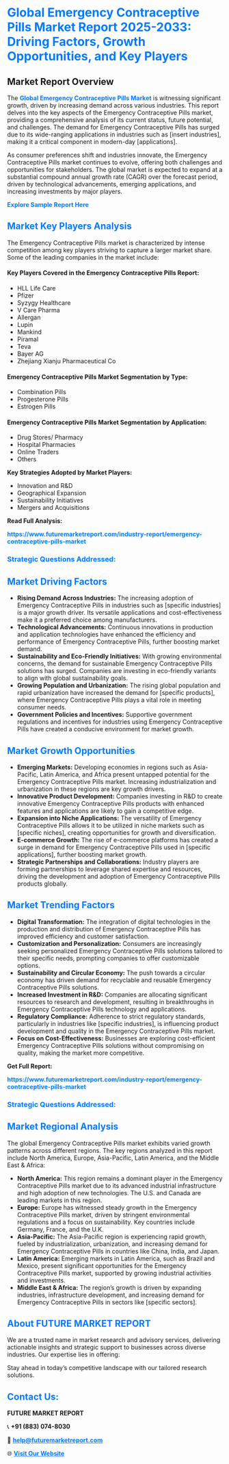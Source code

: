 <h1 style="color: #007BFF;">Global Emergency Contraceptive Pills Market Report 2025-2033: Driving Factors, Growth Opportunities, and Key Players</h1>

<section id="overview">
<h2>Market Report Overview</h2>
<p>The <a href="https://www.futuremarketreport.com/industry-report/emergency-contraceptive-pills-market" style="color: #007BFF; text-decoration: none;"><strong>Global Emergency Contraceptive Pills Market</strong></a> is witnessing significant growth, driven by increasing demand across various industries. This report delves into the key aspects of the Emergency Contraceptive Pills market, providing a comprehensive analysis of its current status, future potential, and challenges. The demand for Emergency Contraceptive Pills has surged due to its wide-ranging applications in industries such as [insert industries], making it a critical component in modern-day [applications].</p>
<p>As consumer preferences shift and industries innovate, the Emergency Contraceptive Pills market continues to evolve, offering both challenges and opportunities for stakeholders. The global market is expected to expand at a substantial compound annual growth rate (CAGR) over the forecast period, driven by technological advancements, emerging applications, and increasing investments by major players.</p>
</section>

<section id="overview">
<p><a href="https://www.futuremarketreport.com/request-sample/reportId=56212" style="color: #007BFF; text-decoration: none;"><strong>Explore Sample Report Here</strong></a></p>
</section>

<section id="key-players">
<h2 style="color: #007BFF;">Market Key Players Analysis</h2>
<p>The Emergency Contraceptive Pills market is characterized by intense competition among key players striving to capture a larger market share. Some of the leading companies in the market include:</p>
<h4>Key Players Covered in the Emergency Contraceptive Pills Report:</h4>
<ul><li>HLL Life Care</li><li>Pfizer</li><li>Syzygy Healthcare</li><li>V Care Pharma</li><li>Allergan</li><li>Lupin</li><li>Mankind</li><li>Piramal</li><li>Teva</li><li>Bayer AG</li><li>Zhejiang Xianju Pharmaceutical Co</li></ul>
<h4>Emergency Contraceptive Pills Market Segmentation by Type:</h4>
<ul><li>Combination Pills</li><li>Progesterone Pills</li><li>Estrogen Pills</li></ul>

<h4>Emergency Contraceptive Pills Market Segmentation by Application:</h4>
<ul><li>Drug Stores/ Pharmacy</li><li>Hospital Pharmacies</li><li>Online Traders</li><li>Others</li></ul>
<p><strong>Key Strategies Adopted by Market Players:</strong></p>
<ul>
<li>Innovation and R&D</li>
<li>Geographical Expansion</li>
<li>Sustainability Initiatives</li>
<li>Mergers and Acquisitions</li>
</ul>
</section>

<section>
<p><strong>Read Full Analysis: </strong></p><a href="https://www.futuremarketreport.com/industry-report/emergency-contraceptive-pills-market" style="color: #007BFF; text-decoration: none;"><strong>https://www.futuremarketreport.com/industry-report/emergency-contraceptive-pills-market</strong></a>
<h3 style="color: #007BFF;">Strategic Questions Addressed:</h3>
</section>

<section id="driving-factors">
<h2 style="color: #007BFF;">Market Driving Factors</h2>
<ul>
<li><strong>Rising Demand Across Industries:</strong> The increasing adoption of Emergency Contraceptive Pills in industries such as [specific industries] is a major growth driver. Its versatile applications and cost-effectiveness make it a preferred choice among manufacturers.</li>
<li><strong>Technological Advancements:</strong> Continuous innovations in production and application technologies have enhanced the efficiency and performance of Emergency Contraceptive Pills, further boosting market demand.</li>
<li><strong>Sustainability and Eco-Friendly Initiatives:</strong> With growing environmental concerns, the demand for sustainable Emergency Contraceptive Pills solutions has surged. Companies are investing in eco-friendly variants to align with global sustainability goals.</li>
<li><strong>Growing Population and Urbanization:</strong> The rising global population and rapid urbanization have increased the demand for [specific products], where Emergency Contraceptive Pills plays a vital role in meeting consumer needs.</li>
<li><strong>Government Policies and Incentives:</strong> Supportive government regulations and incentives for industries using Emergency Contraceptive Pills have created a conducive environment for market growth.</li>
</ul>
</section>

<section id="growth-opportunities">
<h2 style="color: #007BFF;">Market Growth Opportunities</h2>
<ul>
<li><strong>Emerging Markets:</strong> Developing economies in regions such as Asia-Pacific, Latin America, and Africa present untapped potential for the Emergency Contraceptive Pills market. Increasing industrialization and urbanization in these regions are key growth drivers.</li>
<li><strong>Innovative Product Development:</strong> Companies investing in R&D to create innovative Emergency Contraceptive Pills products with enhanced features and applications are likely to gain a competitive edge.</li>
<li><strong>Expansion into Niche Applications:</strong> The versatility of Emergency Contraceptive Pills allows it to be utilized in niche markets such as [specific niches], creating opportunities for growth and diversification.</li>
<li><strong>E-commerce Growth:</strong> The rise of e-commerce platforms has created a surge in demand for Emergency Contraceptive Pills used in [specific applications], further boosting market growth.</li>
<li><strong>Strategic Partnerships and Collaborations:</strong> Industry players are forming partnerships to leverage shared expertise and resources, driving the development and adoption of Emergency Contraceptive Pills products globally.</li>
</ul>
</section>

<section id="trending-factors">
<h2 style="color: #007BFF;">Market Trending Factors</h2>
<ul>
<li><strong>Digital Transformation:</strong> The integration of digital technologies in the production and distribution of Emergency Contraceptive Pills has improved efficiency and customer satisfaction.</li>
<li><strong>Customization and Personalization:</strong> Consumers are increasingly seeking personalized Emergency Contraceptive Pills solutions tailored to their specific needs, prompting companies to offer customizable options.</li>
<li><strong>Sustainability and Circular Economy:</strong> The push towards a circular economy has driven demand for recyclable and reusable Emergency Contraceptive Pills solutions.</li>
<li><strong>Increased Investment in R&D:</strong> Companies are allocating significant resources to research and development, resulting in breakthroughs in Emergency Contraceptive Pills technology and applications.</li>
<li><strong>Regulatory Compliance:</strong> Adherence to strict regulatory standards, particularly in industries like [specific industries], is influencing product development and quality in the Emergency Contraceptive Pills market.</li>
<li><strong>Focus on Cost-Effectiveness:</strong> Businesses are exploring cost-efficient Emergency Contraceptive Pills solutions without compromising on quality, making the market more competitive.</li>
</ul>
</section>

<section>
<p><strong>Get Full Report: </strong></p><a href="https://www.futuremarketreport.com/industry-report/emergency-contraceptive-pills-market" style="color: #007BFF; text-decoration: none;"><strong>https://www.futuremarketreport.com/industry-report/emergency-contraceptive-pills-market</strong></a>
<h3 style="color: #007BFF;">Strategic Questions Addressed:</h3>
</section>


<section id="regional-analysis">
<h2 style="color: #007BFF;">Market Regional Analysis</h2>
<p>The global Emergency Contraceptive Pills market exhibits varied growth patterns across different regions. The key regions analyzed in this report include North America, Europe, Asia-Pacific, Latin America, and the Middle East & Africa:</p>
<ul>
<li><strong>North America:</strong> This region remains a dominant player in the Emergency Contraceptive Pills market due to its advanced industrial infrastructure and high adoption of new technologies. The U.S. and Canada are leading markets in this region.</li>
<li><strong>Europe:</strong> Europe has witnessed steady growth in the Emergency Contraceptive Pills market, driven by stringent environmental regulations and a focus on sustainability. Key countries include Germany, France, and the U.K.</li>
<li><strong>Asia-Pacific:</strong> The Asia-Pacific region is experiencing rapid growth, fueled by industrialization, urbanization, and increasing demand for Emergency Contraceptive Pills in countries like China, India, and Japan.</li>
<li><strong>Latin America:</strong> Emerging markets in Latin America, such as Brazil and Mexico, present significant opportunities for the Emergency Contraceptive Pills market, supported by growing industrial activities and investments.</li>
<li><strong>Middle East & Africa:</strong> The region’s growth is driven by expanding industries, infrastructure development, and increasing demand for Emergency Contraceptive Pills in sectors like [specific sectors].</li>
</ul>
</section>

<footer>
<h2 style="color: #007BFF;">About FUTURE MARKET REPORT</h2>
<p>We are a trusted name in market research and advisory services, delivering actionable insights and strategic support to businesses across diverse industries. Our expertise lies in offering:</p>

<p>Stay ahead in today’s competitive landscape with our tailored research solutions.</p>

<h2 style="color: #007BFF;">Contact Us:</h2>
<p><strong>FUTURE MARKET REPORT</strong></p>
<p>📞 <strong>+91 (883) 074-8030</strong></p>
<p>📧 <strong><a href="mailto:help@futuremarketreport.com" style="color: #007BFF;">help@futuremarketreport.com</a></strong></p>
<p>🌐 <strong><a href="https://www.futuremarketreport.com/" style="color: #007BFF;">Visit Our Website</a></strong></p>
</footer>